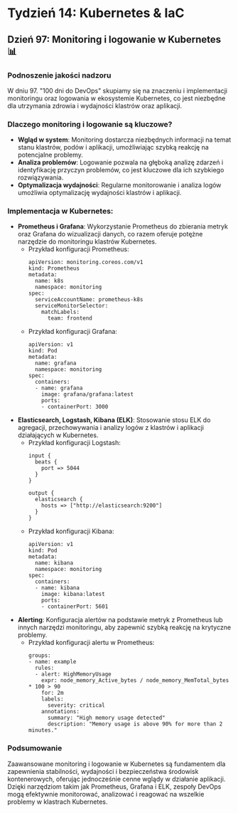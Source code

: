 # Tydzień 14: Kubernetes & IaC

## Dzień 97: Monitoring i logowanie w Kubernetes 📊

### Podnoszenie jakości nadzoru
W dniu 97. "100 dni do DevOps" skupiamy się na znaczeniu i implementacji monitoringu oraz logowania w ekosystemie Kubernetes, co jest niezbędne dla utrzymania zdrowia i wydajności klastrów oraz aplikacji.

### Dlaczego monitoring i logowanie są kluczowe?
- **Wgląd w system**: Monitoring dostarcza niezbędnych informacji na temat stanu klastrów, podów i aplikacji, umożliwiając szybką reakcję na potencjalne problemy.
- **Analiza problemów**: Logowanie pozwala na głęboką analizę zdarzeń i identyfikację przyczyn problemów, co jest kluczowe dla ich szybkiego rozwiązywania.
- **Optymalizacja wydajności**: Regularne monitorowanie i analiza logów umożliwia optymalizację wydajności klastrów i aplikacji.

### Implementacja w Kubernetes:
- **Prometheus i Grafana**: Wykorzystanie Prometheus do zbierania metryk oraz Grafana do wizualizacji danych, co razem oferuje potężne narzędzie do monitoringu klastrów Kubernetes.
  - Przykład konfiguracji Prometheus:
    ```
    apiVersion: monitoring.coreos.com/v1
    kind: Prometheus
    metadata:
      name: k8s
      namespace: monitoring
    spec:
      serviceAccountName: prometheus-k8s
      serviceMonitorSelector:
        matchLabels:
          team: frontend
    ```
  - Przykład konfiguracji Grafana:
    ```
    apiVersion: v1
    kind: Pod
    metadata:
      name: grafana
      namespace: monitoring
    spec:
      containers:
      - name: grafana
        image: grafana/grafana:latest
        ports:
        - containerPort: 3000
    ```
- **Elasticsearch, Logstash, Kibana (ELK)**: Stosowanie stosu ELK do agregacji, przechowywania i analizy logów z klastrów i aplikacji działających w Kubernetes.
  - Przykład konfiguracji Logstash:
    ```
    input {
      beats {
        port => 5044
      }
    }

    output {
      elasticsearch {
        hosts => ["http://elasticsearch:9200"]
      }
    }
    ```
  - Przykład konfiguracji Kibana:
    ```
    apiVersion: v1
    kind: Pod
    metadata:
      name: kibana
      namespace: monitoring
    spec:
      containers:
      - name: kibana
        image: kibana:latest
        ports:
        - containerPort: 5601
    ```
- **Alerting**: Konfiguracja alertów na podstawie metryk z Prometheus lub innych narzędzi monitoringu, aby zapewnić szybką reakcję na krytyczne problemy.
  - Przykład konfiguracji alertu w Prometheus:
    ```
    groups:
    - name: example
      rules:
      - alert: HighMemoryUsage
        expr: node_memory_Active_bytes / node_memory_MemTotal_bytes * 100 > 90
        for: 2m
        labels:
          severity: critical
        annotations:
          summary: "High memory usage detected"
          description: "Memory usage is above 90% for more than 2 minutes."
    ```

### Podsumowanie
Zaawansowane monitoring i logowanie w Kubernetes są fundamentem dla zapewnienia stabilności, wydajności i bezpieczeństwa środowisk kontenerowych, oferując jednocześnie cenne wglądy w działanie aplikacji. Dzięki narzędziom takim jak Prometheus, Grafana i ELK, zespoły DevOps mogą efektywnie monitorować, analizować i reagować na wszelkie problemy w klastrach Kubernetes.
 
